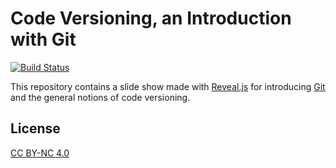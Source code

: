# Code Versioning, an Introduction with Git

[![Build Status](https://travis-ci.com/SkypLabs/git-slideshow.svg)](https://travis-ci.com/SkypLabs/git-slideshow)

This repository contains a slide show made with [Reveal.js][reveal.js] for
introducing [Git][git] and the general notions of code versioning.

## License

[CC BY-NC 4.0][license]

 [git]: http://www.git-scm.com/
 [license]: http://creativecommons.org/licenses/by-nc/4.0/
 [reveal.js]: https://github.com/hakimel/reveal.js
